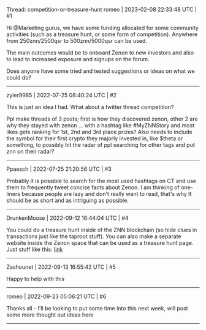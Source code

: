 Thread: competition-or-treasure-hunt
romeo | 2023-02-08 22:33:48 UTC | #1

Hi @Marketing gurus, we have some funding allocated for some community activities (such as a treasure hunt, or some form of competition). Anywhere from 250znn/2500qsr to 500znn/5000qsr can be used.

The main outcomes would be to onboard Zenon to new investors and also to lead to increased exposure and signups on the forum.

Does anyone have some tried and tested suggestions or ideas on what we could do?

-------------------------

zyler9985 | 2022-07-25 08:40:24 UTC | #2

This is just an idea I had. What about a twitter thread competition? 

Ppl make threads of 3 posts; first is how they discovered zenon, other 2 are why they stayed with zenon ... with a hashtag like #MyZNNStory and most likes gets ranking for 1st, 2nd and 3rd place prizes? Also needs to include the symbol for their first crypto they majorly invested in, like $theta or something, to possibly hit the radar of ppl searching for other tags and put znn on their radar?

-------------------------

Ppaesch | 2022-07-25 21:20:56 UTC | #3

Probably it is possible to search for the most used hashtags on CT and use them to frequently tweet concise facts about Zenon. I am thinking of one-liners because people are lazy and don't really want to read, that's why It should be as short and as intriguing as possible.

-------------------------

DrunkenMoose | 2022-09-12 16:44:04 UTC | #4

You could do a treasure hunt inside of the ZNN blockchain (so hide clues in transactions just like the taproot stuff). You can also make a separate website inside the Zenon space that can be used as a treasure hunt page. Just stuff like this: [link](https://www.kidsnews.com.au/money/secret-code-in-new-50c-coin-marks-75th-anniversary-of-aussie-spy-agency/news-story/d4ef574bae3fa4ff6545a00968e478d8#:~:text=The%20newly%20minted%20coin%20contains,commemorate*%20the%20agency's%2075th%20anniversary.)

-------------------------

Zashounet | 2022-09-13 16:55:42 UTC | #5

Happy to help with this

-------------------------

romeo | 2022-09-23 05:06:21 UTC | #6

Thanks all - I'll be looking to put some time into this next week, will post some more thought out ideas here

-------------------------


